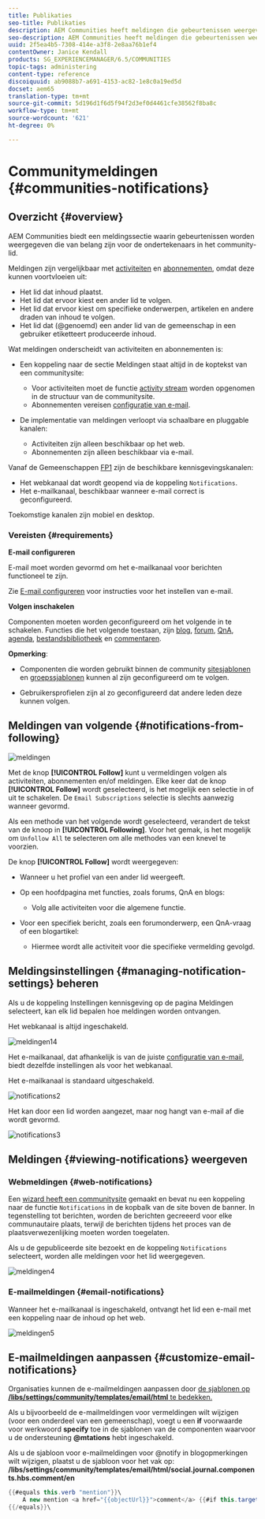 ```yaml
---
title: Publikaties
seo-title: Publikaties
description: AEM Communities heeft meldingen die gebeurtenissen weergeven die van belang zijn voor het aanmeldingscommunity-lid
seo-description: AEM Communities heeft meldingen die gebeurtenissen weergeven die van belang zijn voor het aanmeldingscommunity-lid
uuid: 2f5ea4b5-7308-414e-a3f8-2e8aa76b1ef4
contentOwner: Janice Kendall
products: SG_EXPERIENCEMANAGER/6.5/COMMUNITIES
topic-tags: administering
content-type: reference
discoiquuid: ab9088b7-a691-4153-ac82-1e8c0a19ed5d
docset: aem65
translation-type: tm+mt
source-git-commit: 5d196d1f6d5f94f2d3ef0d4461cfe38562f8ba8c
workflow-type: tm+mt
source-wordcount: '621'
ht-degree: 0%

---
```



# Communitymeldingen {#communities-notifications}

## Overzicht {#overview}

AEM Communities biedt een meldingssectie waarin gebeurtenissen worden weergegeven die van belang zijn voor de ondertekenaars in het community-lid.

Meldingen zijn vergelijkbaar met [activiteiten](/help/communities/essentials-activities.md) en [abonnementen](/help/communities/subscriptions.md), omdat deze kunnen voortvloeien uit:

* Het lid dat inhoud plaatst.
* Het lid dat ervoor kiest een ander lid te volgen.
* Het lid dat ervoor kiest om specifieke onderwerpen, artikelen en andere draden van inhoud te volgen.
* Het lid dat (@genoemd) een ander lid van de gemeenschap in een gebruiker etiketteert produceerde inhoud.

Wat meldingen onderscheidt van activiteiten en abonnementen is:

* Een koppeling naar de sectie Meldingen staat altijd in de koptekst van een communitysite:

   * Voor activiteiten moet de functie [activity stream](/help/communities/functions.md#activity-stream-function) worden opgenomen in de structuur van de communitysite.
   * Abonnementen vereisen [configuratie van e-mail](/help/communities/email.md).

* De implementatie van meldingen verloopt via schaalbare en pluggable kanalen:

   * Activiteiten zijn alleen beschikbaar op het web.
   * Abonnementen zijn alleen beschikbaar via e-mail.

Vanaf de Gemeenschappen [FP1](/help/communities/deploy-communities.md#latestfeaturepack) zijn de beschikbare kennisgevingskanalen:

* Het webkanaal dat wordt geopend via de koppeling `Notifications`.
* Het e-mailkanaal, beschikbaar wanneer e-mail correct is geconfigureerd.

Toekomstige kanalen zijn mobiel en desktop.

### Vereisten {#requirements}

**E-mail configureren**

E-mail moet worden gevormd om het e-mailkanaal voor berichten functioneel te zijn.

Zie [E-mail configureren](/help/communities/analytics.md) voor instructies voor het instellen van e-mail.

**Volgen inschakelen**

Componenten moeten worden geconfigureerd om het volgende in te schakelen. Functies die het volgende toestaan, zijn [blog](/help/communities/blog-feature.md), [forum](/help/communities/forum.md), [QnA](/help/communities/working-with-qna.md), [agenda](/help/communities/calendar.md), [bestandsbibliotheek](/help/communities/file-library.md) en [commentaren](/help/communities/comments.md).

**Opmerking**:

* Componenten die worden gebruikt binnen de community [sitesjablonen](/help/communities/sites.md) en [groepssjablonen](/help/communities/tools-groups.md) kunnen al zijn geconfigureerd om te volgen.

* Gebruikersprofielen zijn al zo geconfigureerd dat andere leden deze kunnen volgen.

## Meldingen van volgende {#notifications-from-following}

![meldingen](assets/notifications.png)

Met de knop **[!UICONTROL Follow]** kunt u vermeldingen volgen als activiteiten, abonnementen en/of meldingen. Elke keer dat de knop **[!UICONTROL Follow]** wordt geselecteerd, is het mogelijk een selectie in of uit te schakelen. De `Email Subscriptions` selectie is slechts aanwezig wanneer gevormd.

Als een methode van het volgende wordt geselecteerd, verandert de tekst van de knoop in **[!UICONTROL Following]**. Voor het gemak, is het mogelijk om `Unfollow All` te selecteren om alle methodes van een knevel te voorzien.

De knop **[!UICONTROL Follow]** wordt weergegeven:

* Wanneer u het profiel van een ander lid weergeeft.
* Op een hoofdpagina met functies, zoals forums, QnA en blogs:

   * Volg alle activiteiten voor die algemene functie.

* Voor een specifiek bericht, zoals een forumonderwerp, een QnA-vraag of een blogartikel:

   * Hiermee wordt alle activiteit voor die specifieke vermelding gevolgd.

## Meldingsinstellingen {#managing-notification-settings} beheren

Als u de koppeling Instellingen kennisgeving op de pagina Meldingen selecteert, kan elk lid bepalen hoe meldingen worden ontvangen.

Het webkanaal is altijd ingeschakeld.

![meldingen14](assets/notifications1.png)

Het e-mailkanaal, dat afhankelijk is van de juiste [configuratie van e-mail](/help/communities/email.md), biedt dezelfde instellingen als voor het webkanaal.

Het e-mailkanaal is standaard uitgeschakeld.

![notifications2](assets/notifications2.png)

Het kan door een lid worden aangezet, maar nog hangt van e-mail af die wordt gevormd.

![notifications3](assets/notifications3.png)

## Meldingen {#viewing-notifications} weergeven

### Webmeldingen {#web-notifications}

Een [wizard heeft een communitysite](/help/communities/sites-console.md) gemaakt en bevat nu een koppeling naar de functie `Notifications` in de kopbalk van de site boven de banner. In tegenstelling tot berichten, worden de berichten gecreeerd voor elke communautaire plaats, terwijl de berichten tijdens het proces van de plaatsverwezenlijking moeten worden toegelaten.

Als u de gepubliceerde site bezoekt en de koppeling `Notifications` selecteert, worden alle meldingen voor het lid weergegeven.

![meldingen4](assets/notifications4.png)

### E-mailmeldingen {#email-notifications}

Wanneer het e-mailkanaal is ingeschakeld, ontvangt het lid een e-mail met een koppeling naar de inhoud op het web.

![meldingen5](assets/notifications5.png)

## E-mailmeldingen aanpassen {#customize-email-notifications}

Organisaties kunnen de e-mailmeldingen aanpassen door [de sjablonen op **/libs/settings/community/templates/email/html** te bedekken.](/help/communities/client-customize.md#overlays)

Als u bijvoorbeeld de e-mailmeldingen voor vermeldingen wilt wijzigen (voor een onderdeel van een gemeenschap), voegt u een **if** voorwaarde voor werkwoord **specify** toe in de sjablonen van de componenten waarvoor u de ondersteuning **@mtations** hebt ingeschakeld.

Als u de sjabloon voor e-mailmeldingen voor @notify in blogopmerkingen wilt wijzigen, plaatst u de sjabloon voor het vak op: **/libs/settings/community/templates/email/html/social.journal.components.hbs.comment/en**

```java
{{#equals this.verb "mention"}}\
    A new mention <a href="{{objectUrl}}">comment</a> {{#if this.target.properties.[jcr:title]}}to the article "{{{target.displayName}}}" {{/if}}was added by {{{user.name}}} on {{dateUtil this.published format="EEE, d MMM yyyy HH:mm:ss z"}}.\n \
{{/equals}}\
```

